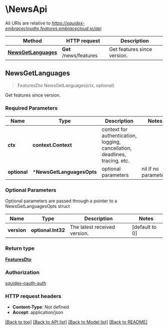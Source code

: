 # \NewsApi

All URIs are relative to *https://squidex-embracecloudte.features.embracecloud.io/api*

Method | HTTP request | Description
------------- | ------------- | -------------
[**NewsGetLanguages**](NewsApi.md#NewsGetLanguages) | **Get** /news/features | Get features since version.



## NewsGetLanguages

> FeaturesDto NewsGetLanguages(ctx, optional)

Get features since version.

### Required Parameters


Name | Type | Description  | Notes
------------- | ------------- | ------------- | -------------
**ctx** | **context.Context** | context for authentication, logging, cancellation, deadlines, tracing, etc.
 **optional** | ***NewsGetLanguagesOpts** | optional parameters | nil if no parameters

### Optional Parameters

Optional parameters are passed through a pointer to a NewsGetLanguagesOpts struct


Name | Type | Description  | Notes
------------- | ------------- | ------------- | -------------
 **version** | **optional.Int32**| The latest received version. | [default to 0]

### Return type

[**FeaturesDto**](FeaturesDto.md)

### Authorization

[squidex-oauth-auth](../README.md#squidex-oauth-auth)

### HTTP request headers

- **Content-Type**: Not defined
- **Accept**: application/json

[[Back to top]](#) [[Back to API list]](../README.md#documentation-for-api-endpoints)
[[Back to Model list]](../README.md#documentation-for-models)
[[Back to README]](../README.md)

